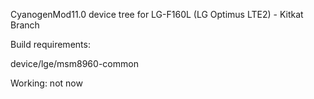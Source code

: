CyanogenMod11.0 device tree for LG-F160L (LG Optimus LTE2) - Kitkat Branch

Build requirements:

device/lge/msm8960-common

Working: not now

